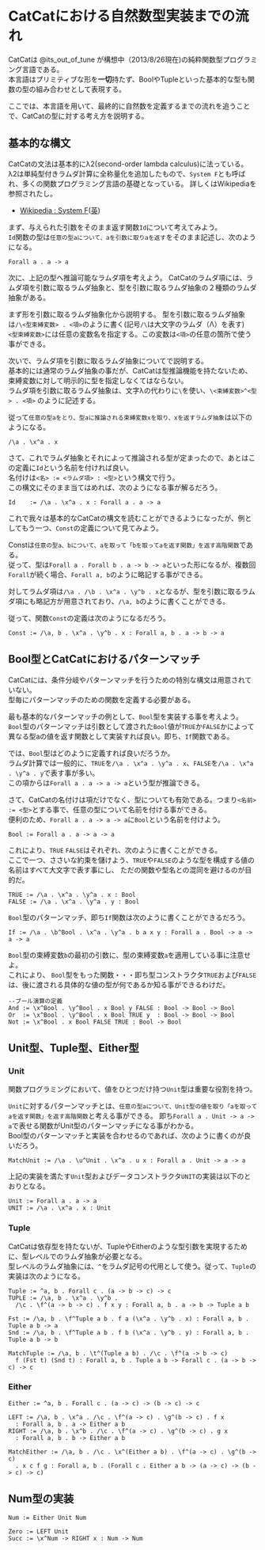 CatCatにおける自然数型実装までの流れ
====================================

CatCatは @its_out_of_tune が構想中（2013/8/26現在)の純粋関数型プログラミング言語である。  
本言語はプリミティブな形を**一切**持たず、BoolやTupleといった基本的な型も関数の型の組み合わせとして表現する。

ここでは、本言語を用いて、最終的に自然数を定義するまでの流れを追うことで、CatCatの型に対する考え方を説明する。

基本的な構文
------------

CatCatの文法は基本的にλ2(second-order lambda calculus)に法っている。  
λ2は単純型付きラムダ計算に全称量化を追加したもので、`System F`とも呼ばれ、多くの関数プログラミング言語の基礎となっている。
詳しくはWikipediaを参照されたし。

* [Wikipedia : System F](http://ja.wikipedia.org/wiki/System_F)([英](http://en.wikipedia.org/wiki/System_F))

まず、与えられた引数をそのまま返す関数`Id`について考えてみよう。  
`Id`関数の型は`任意の型aについて、aを引数に取りaを返す`をそのまま記述し、次のようになる。

```
Forall a . a -> a
```

次に、上記の型へ推論可能なラムダ項を考えよう。
CatCatのラムダ項には、ラムダ項を引数に取るラムダ抽象と、型を引数に取るラムダ抽象の２種類のラムダ抽象がある。

まず形を引数に取るラムダ抽象化から説明する。
型を引数に取るラムダ抽象は`/\<型束縛変数> . <項>`のように書く(記号`/\`は大文字のラムダ（Λ）を表す)  
`<型束縛変数>`には任意の変数名を指定する。この変数は`<項>`の任意の箇所で使う事ができる。

次いで、ラムダ項を引数に取るラムダ抽象についてで説明する。    
基本的には通常のラムダ抽象の事だが、CatCatは型推論機能を持たないため、束縛変数に対して明示的に型を指定しなくてはならない。  
ラムダ項を引数に取るラムダ抽象は、文字λの代わりに`\`を使い、`\<束縛変数>^<型> . <項>` のように記述する。

従って`任意の型aをとり、型aに推論される束縛変数xを取り、xを返すラムダ抽象`は以下のようになる。

```
/\a . \x^a . x
```

さて、これでラムダ抽象とそれによって推論される型が定まったので、あとはこの定義に`Id`という名前を付ければ良い。  
名付けは`<名> := <ラムダ項> : <型>`という構文で行う。  
この構文にそのまま当てはめれば、次のようになる事が解るだろう。

```
Id    := /\a . \x^a . x : Forall a . a -> a
```

これで我々は基本的なCatCatの構文を読むことができるようになったが、例としてもう一つ、`Const`の定義について見てみよう。

Constは`任意の型a、bについて、aを取って「bを取ってaを返す関数」を返す高階関数`である。  
従って、型は`Forall a . Forall b . a -> b -> a`といった形になるが、複数回`Forall`が続く場合、`Forall a, b`のように略記する事ができる。

対してラムダ項は`/\a . /\b . \x^a . \y^b . x`となるが、型を引数に取るラムダ項にも略記方が用意されており、`/\a, b`のように書くことができる。

従って、関数`Const`の定義は次のようになるだろう。

```
Const := /\a, b . \x^a . \y^b . x : Forall a, b . a -> b -> a
```

Bool型とCatCatにおけるパターンマッチ
------------------------------------

CatCatには、条件分岐やパターンマッチを行うための特別な構文は用意されていない。  
型毎にパターンマッチのための関数を定義する必要がある。

最も基本的なパターンマッチの例として、`Bool`型を実装する事を考えよう。  
`Bool`型のパターンマッチは引数として渡された`Bool`値が`TRUE`か`FALSE`かによって異なる型aの値を返す関数として実装すれば良い。即ち、`If`関数である。

では、`Bool`型はどのように定義すれば良いだろうか。  
ラムダ計算では一般的に、`TRUE`を`/\a . \x^a . \y^a . x`、`FALSE`を`/\a . \x^a . \y^a . y`で表す事が多い。  
この項からは`Forall a . a -> a -> a`という型が推論できる。

さて、CatCatの名付けは項だけでなく、型についても有効である。つまり`<名前> := <型>`とする事で、任意の型について名前を付ける事ができる。  
便利のため、`Forall a . a -> a -> a`に`Bool`という名前を付けよう。

```
Bool := Forall a . a -> a -> a
```

これにより、`TRUE` `FALSE`はそれぞれ、次のように書くことができる。  
ここで一つ、ささいな約束を儲けよう、`TRUE`や`FALSE`のような型を構成する値の名前はすべて大文字で表す事にし、
ただの関数や型名との混同を避けるのが目的だ。

```
TRUE := /\a . \x^a . \y^a . x : Bool
FALSE := /\a . \x^a . \y^a . y : Bool
```

`Bool`型のパターンマッチ、即ち`If`関数は次のように書くことができるだろう。  

```
If := /\a . \b^Bool . \x^a . \y^a . b a x y : Forall a . Bool -> a -> a -> a
```

`Bool`型の束縛変数`b`の最初の引数に、型の束縛変数`a`を適用している事に注意せよ。  
これにより、 `Bool`型をもった関数・・・即ち型コンストラクタ`TRUE`および`FALSE`は、後に渡される具体的な値の型が何であるか知る事ができるわけだ。

```
--ブール演算の定義
And := \x^Bool . \y^Bool . x Bool y FALSE : Bool -> Bool -> Bool
Or  := \x^Bool . \y^Bool . x Bool TRUE y  : Bool -> Bool -> Bool
Not := \x^Bool . x Bool FALSE TRUE : Bool -> Bool
```

Unit型、Tuple型、Either型
-------------------------

### Unit

関数プログラミングにおいて、値をひとつだけ持つ`Unit`型は重要な役割を持つ。

`Unit`に対するパターンマッチとは、`任意の型aについて、Unit型の値を取り「aを取ってaを返す関数」を返す高階関数`と考える事ができる。
即ち`Forall a . Unit -> a -> a`で表せる関数がUnit型のパターンマッチになる事がわかる。  
Bool型のパターンマッチと実装を合わせるのであれば、次のように書くのが良いだろう。

```
MatchUnit := /\a . \u^Unit . \x^a . u x : Forall a . Unit -> a -> a
```

上記の実装を満たす`Unit`型およびデータコンストラクタ`UNIT`の実装は以下のとおりとなる。

```
Unit := Forall a . a -> a
UNIT := /\a . \x^a . x : Unit
```

### Tuple

CatCatは依存型を持たないが、TupleやEitherのような型引数を実現するために、型レベルでのラムダ抽象が必要となる。  
型レベルのラムダ抽象には、`^`をラムダ記号の代用として使う。従って、`Tuple`の実装は次のようになる。

```
Tuple := ^a, b . Forall c . (a -> b -> c) -> c
TUPLE := /\a, b . \x^a . \y^b . 
  /\c . \f^(a -> b -> c) . f x y : Forall a, b . a -> b -> Tuple a b

Fst := /\a, b . \f^Tuple a b . f a (\x^a . \y^b . x) : Forall a, b . Tuple a b -> a
Snd := /\a, b . \f^Tuple a b . f b (\x^a . \y^b . y) : Forall a, b . Tuple a b -> b
```

```
MatchTuple := /\a, b . \t^(Tuple a b) . /\c . \f^(a -> b -> c)
  f (Fst t) (Snd t) : Forall a, b . Tuple a b -> Forall c . (a -> b -> c) -> c
```

### Either

```
Either := ^a, b . Forall c . (a -> c) -> (b -> c) -> c

LEFT := /\a, b . \x^a . /\c . \f^(a -> c) . \g^(b -> c) . f x
  : Forall a, b . a -> Either a b
RIGHT := /\a, b . \x^b . /\c . \f^(a -> c) . \g^(b -> c) . g x
  : Forall a, b . b -> Either a b

MatchEither := /\a, b . /\c . \x^(Either a b) . \f^(a -> c) . \g^(b -> c) 
  . x c f g : Forall a, b . (Forall c . Either a b -> (a -> c) -> (b -> c) -> c)
```

Num型の実装
-----------

```
Num := Either Unit Num

Zero := LEFT Unit
Succ := \x^Num -> RIGHT x : Num -> Num
```
